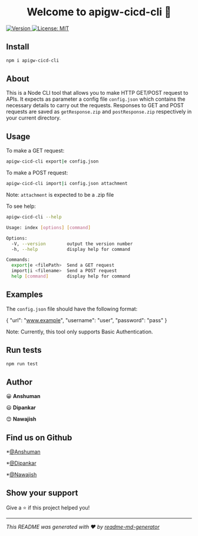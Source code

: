 <h1 align="center">Welcome to apigw-cicd-cli 👋</h1>
<p>
  <a href="https://www.npmjs.com/package/http-cli-tool" target="_blank">
    <img alt="Version" src="https://img.shields.io/npm/v/http-cli-tool.svg">
  </a>
  <a href="#" target="_blank">
    <img alt="License: MIT" src="https://img.shields.io/badge/License-MIT-yellow.svg" />
  </a>
</p>

## Install

```sh
npm i apigw-cicd-cli
```

## About
This is a Node CLI tool that allows you to make HTTP GET/POST request to APIs. It expects as parameter a config file `config.json` which contains the necessary details to carry out the requests. Responses to GET and POST requests are saved as `getResponse.zip` and `postResponse.zip` respectively in your current directory.

## Usage

To make a GET request:
```sh
apigw-cicd-cli export|e config.json 
```

To make a POST request:
```sh
apigw-cicd-cli import|i config.json attachment
```
Note: `attachment` is expected to be a .zip file

To see help:
```sh
apigw-cicd-cli --help
```

```sh
Usage: index [options] [command]

Options:
  -V, --version        output the version number
  -h, --help           display help for command

Commands:
  export|e <filePath>  Send a GET request
  import|i <filename>  Send a POST request
  help [command]       display help for command
```

## Examples

The `config.json` file should have the following format:

{
	"url": "www.example",
	"username": "user",
	"password": "pass"
}

Note: Currently, this tool only supports Basic Authentication.

## Run tests

```sh
npm run test
```

## Author

😀 **Anshuman**

😃 **Dipankar**

😊 **Nawajish**

## Find us on Github

*[@Anshuman](https://github.com/anshu96788) 

*[@Dipankar](https://github.com/DipankarDDUT) 

*[@Nawajish](https://github.com/Nawajish) 

## Show your support

Give a ⭐️ if this project helped you!

***
_This README was generated with ❤️ by [readme-md-generator](https://github.com/kefranabg/readme-md-generator)_